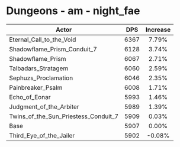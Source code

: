 # Dungeons - am - night_fae
| Actor | DPS | Increase |
|---|:---:|:---:|
|Eternal_Call_to_the_Void|6367|7.79%|
|Shadowflame_Prism_Conduit_7|6128|3.74%|
|Shadowflame_Prism|6067|2.71%|
|Talbadars_Stratagem|6060|2.59%|
|Sephuzs_Proclamation|6046|2.35%|
|Painbreaker_Psalm|6008|1.71%|
|Echo_of_Eonar|5993|1.46%|
|Judgment_of_the_Arbiter|5989|1.39%|
|Twins_of_the_Sun_Priestess_Conduit_7|5909|0.03%|
|Base|5907|0.00%|
|Third_Eye_of_the_Jailer|5902|-0.08%|
